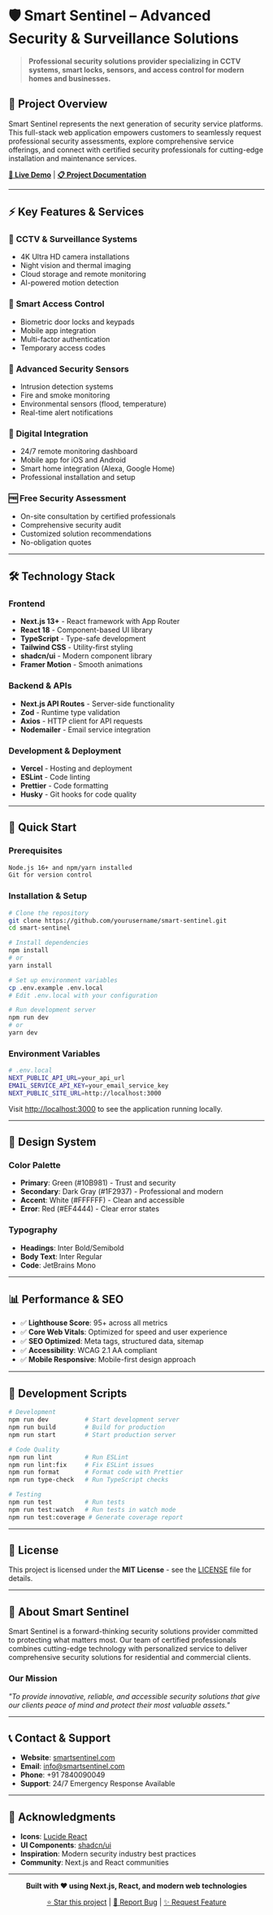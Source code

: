 # 🛡️ Smart Sentinel – Advanced Security & Surveillance Solutions

> **Professional security solutions provider specializing in CCTV systems, smart locks, sensors, and access control for modern homes and businesses.**



## 🎯 Project Overview

Smart Sentinel represents the next generation of security service platforms. This full-stack web application empowers customers to seamlessly request professional security assessments, explore comprehensive service offerings, and connect with certified security professionals for cutting-edge installation and maintenance services.

**[🔗 Live Demo](https://smart-sentinel-demo.vercel.app)** | **[📋 Project Documentation](./docs/README.md)**

---

## ⚡ Key Features & Services

### 🎥 **CCTV & Surveillance Systems**
- 4K Ultra HD camera installations
- Night vision and thermal imaging
- Cloud storage and remote monitoring
- AI-powered motion detection

### 🔐 **Smart Access Control**
- Biometric door locks and keypads
- Mobile app integration
- Multi-factor authentication
- Temporary access codes

### 🚨 **Advanced Security Sensors**
- Intrusion detection systems
- Fire and smoke monitoring
- Environmental sensors (flood, temperature)
- Real-time alert notifications

### 📱 **Digital Integration**
- 24/7 remote monitoring dashboard
- Mobile app for iOS and Android
- Smart home integration (Alexa, Google Home)
- Professional installation and setup

### 🆓 **Free Security Assessment**
- On-site consultation by certified professionals
- Comprehensive security audit
- Customized solution recommendations
- No-obligation quotes

---

## 🛠️ Technology Stack

### **Frontend**
- **Next.js 13+** - React framework with App Router
- **React 18** - Component-based UI library
- **TypeScript** - Type-safe development
- **Tailwind CSS** - Utility-first styling
- **shadcn/ui** - Modern component library
- **Framer Motion** - Smooth animations

### **Backend & APIs**
- **Next.js API Routes** - Server-side functionality
- **Zod** - Runtime type validation
- **Axios** - HTTP client for API requests
- **Nodemailer** - Email service integration

### **Development & Deployment**
- **Vercel** - Hosting and deployment
- **ESLint** - Code linting
- **Prettier** - Code formatting
- **Husky** - Git hooks for code quality

---

## 🚀 Quick Start

### Prerequisites
```bash
Node.js 16+ and npm/yarn installed
Git for version control
```

### Installation & Setup
```bash
# Clone the repository
git clone https://github.com/yourusername/smart-sentinel.git
cd smart-sentinel

# Install dependencies
npm install
# or
yarn install

# Set up environment variables
cp .env.example .env.local
# Edit .env.local with your configuration

# Run development server
npm run dev
# or
yarn dev
```

### Environment Variables
```bash
# .env.local
NEXT_PUBLIC_API_URL=your_api_url
EMAIL_SERVICE_API_KEY=your_email_service_key
NEXT_PUBLIC_SITE_URL=http://localhost:3000
```

Visit [http://localhost:3000](http://localhost:3000) to see the application running locally.

---



## 🎨 Design System

### Color Palette
- **Primary**: Green (#10B981) - Trust and security
- **Secondary**: Dark Gray (#1F2937) - Professional and modern
- **Accent**: White (#FFFFFF) - Clean and accessible
- **Error**: Red (#EF4444) - Clear error states

### Typography
- **Headings**: Inter Bold/Semibold
- **Body Text**: Inter Regular
- **Code**: JetBrains Mono

---

## 📊 Performance & SEO

- ✅ **Lighthouse Score**: 95+ across all metrics
- ✅ **Core Web Vitals**: Optimized for speed and user experience
- ✅ **SEO Optimized**: Meta tags, structured data, sitemap
- ✅ **Accessibility**: WCAG 2.1 AA compliant
- ✅ **Mobile Responsive**: Mobile-first design approach

---

## 🔧 Development Scripts

```bash
# Development
npm run dev          # Start development server
npm run build        # Build for production
npm run start        # Start production server

# Code Quality
npm run lint         # Run ESLint
npm run lint:fix     # Fix ESLint issues
npm run format       # Format code with Prettier
npm run type-check   # Run TypeScript checks

# Testing
npm run test         # Run tests
npm run test:watch   # Run tests in watch mode
npm run test:coverage # Generate coverage report
```

---



## 📝 License

This project is licensed under the **MIT License** - see the [LICENSE](LICENSE) file for details.

---

## 🏢 About Smart Sentinel

Smart Sentinel is a forward-thinking security solutions provider committed to protecting what matters most. Our team of certified professionals combines cutting-edge technology with personalized service to deliver comprehensive security solutions for residential and commercial clients.

### Our Mission
*"To provide innovative, reliable, and accessible security solutions that give our clients peace of mind and protect their most valuable assets."*

---

## 📞 Contact & Support

- **Website**: [smartsentinel.com](https://smartsentinel.com)
- **Email**: info@smartsentinel.com
- **Phone**: +91 7840090049
- **Support**: 24/7 Emergency Response Available

---

## 🙏 Acknowledgments

- **Icons**: [Lucide React](https://lucide.dev/)
- **UI Components**: [shadcn/ui](https://ui.shadcn.com/)
- **Inspiration**: Modern security industry best practices
- **Community**: Next.js and React communities

---

<div align="center">

**Built with ❤️ using Next.js, React, and modern web technologies**

[⭐ Star this project](https://github.com/yourusername/smart-sentinel) | [🐛 Report Bug](https://github.com/yourusername/smart-sentinel/issues) | [✨ Request Feature](https://github.com/yourusername/smart-sentinel/issues)

</div>